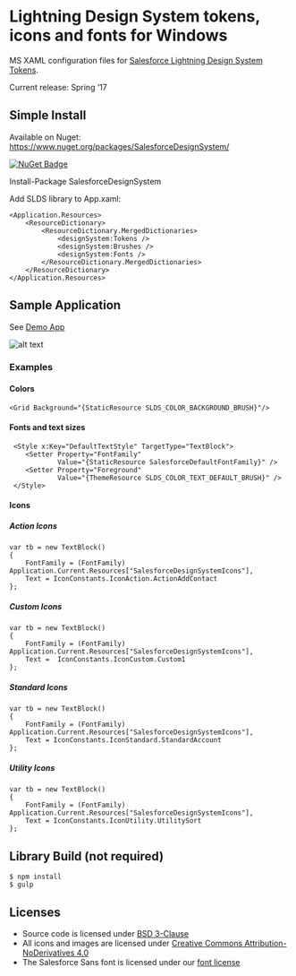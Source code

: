 # Lightning Design System tokens, icons and fonts for Windows

MS XAML configuration files for [Salesforce Lightning Design System](https://www.lightningdesignsystem.com/) [Tokens](https://www.lightningdesignsystem.com/design-tokens/).

Current release: Spring ’17

## Simple Install

Available on Nuget: https://www.nuget.org/packages/SalesforceDesignSystem/

[![NuGet Badge](https://buildstats.info/nuget/SalesforceDesignSystem)](https://buildstats.info/nuget/SalesforceDesignSystem/)

Install-Package SalesforceDesignSystem

Add SLDS library to App.xaml:

```
<Application.Resources>
    <ResourceDictionary>
        <ResourceDictionary.MergedDictionaries>
            <designSystem:Tokens />
            <designSystem:Brushes />
            <designSystem:Fonts />
        </ResourceDictionary.MergedDictionaries>
    </ResourceDictionary>
</Application.Resources>
```

## Sample Application 

See [Demo App](https://github.com/salesforce-ux/design-system-windows/tree/master/sample/SampleApp)

![alt text](https://github.com/salesforce-ux/design-system-windows/blob/master/sample/screenshot.png)

### Examples

#### Colors

```
<Grid Background="{StaticResource SLDS_COLOR_BACKGROUND_BRUSH}"/>
```


#### Fonts and text sizes

```
 <Style x:Key="DefaultTextStyle" TargetType="TextBlock">
    <Setter Property="FontFamily"
            Value="{StaticResource SalesforceDefaultFontFamily}" />
    <Setter Property="Foreground"
            Value="{ThemeResource SLDS_COLOR_TEXT_DEFAULT_BRUSH}" />
 </Style>

```


#### Icons

##### Action Icons

```
var tb = new TextBlock()
{
    FontFamily = (FontFamily) Application.Current.Resources["SalesforceDesignSystemIcons"],
    Text = IconConstants.IconAction.ActionAddContact
};

```


##### Custom Icons

```
var tb = new TextBlock()
{
    FontFamily = (FontFamily) Application.Current.Resources["SalesforceDesignSystemIcons"],
    Text =  IconConstants.IconCustom.Custom1
};

```


##### Standard Icons

```
var tb = new TextBlock()
{
    FontFamily = (FontFamily) Application.Current.Resources["SalesforceDesignSystemIcons"],
    Text = IconConstants.IconStandard.StandardAccount
};

```


##### Utility Icons


```
var tb = new TextBlock()
{
    FontFamily = (FontFamily) Application.Current.Resources["SalesforceDesignSystemIcons"],
    Text = IconConstants.IconUtility.UtilitySort
};

```

## Library Build (not required)

```
$ npm install
$ gulp
```

## Licenses

* Source code is licensed under [BSD 3-Clause](https://git.io/sfdc-license)
* All icons and images are licensed under [Creative Commons Attribution-NoDerivatives 4.0](https://github.com/salesforce-ux/licenses/blob/master/LICENSE-icons-images.txt)
* The Salesforce Sans font is licensed under our [font license](https://github.com/salesforce-ux/licenses/blob/master/LICENSE-font.txt)
